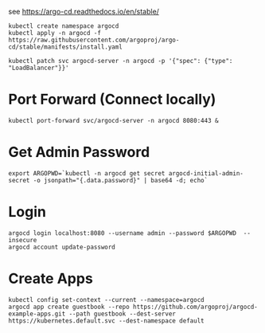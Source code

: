see  https://argo-cd.readthedocs.io/en/stable/

```
kubectl create namespace argocd
kubectl apply -n argocd -f https://raw.githubusercontent.com/argoproj/argo-cd/stable/manifests/install.yaml

kubectl patch svc argocd-server -n argocd -p '{"spec": {"type": "LoadBalancer"}}'
```

# Port Forward (Connect locally)
```
kubectl port-forward svc/argocd-server -n argocd 8080:443 &
```



# Get Admin Password

```
export ARGOPWD=`kubectl -n argocd get secret argocd-initial-admin-secret -o jsonpath="{.data.password}" | base64 -d; echo`
```

# Login
```
argocd login localhost:8080 --username admin --password $ARGOPWD  --insecure
argocd account update-password
```




# Create Apps

```
kubectl config set-context --current --namespace=argocd
argocd app create guestbook --repo https://github.com/argoproj/argocd-example-apps.git --path guestbook --dest-server https://kubernetes.default.svc --dest-namespace default
```